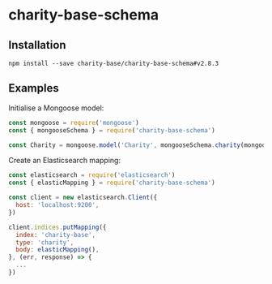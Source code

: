 # charity-base-schema

## Installation

```
npm install --save charity-base/charity-base-schema#v2.8.3
```

## Examples

Initialise a Mongoose model:

```js
const mongoose = require('mongoose')
const { mongooseSchema } = require('charity-base-schema')

const Charity = mongoose.model('Charity', mongooseSchema.charity(mongoose))
```

Create an Elasticsearch mapping:

```js
const elasticsearch = require('elasticsearch')
const { elasticMapping } = require('charity-base-schema')

const client = new elasticsearch.Client({
  host: 'localhost:9200',
})

client.indices.putMapping({
  index: 'charity-base',
  type: 'charity',
  body: elasticMapping(),
}, (err, response) => {
  ...
})
```
